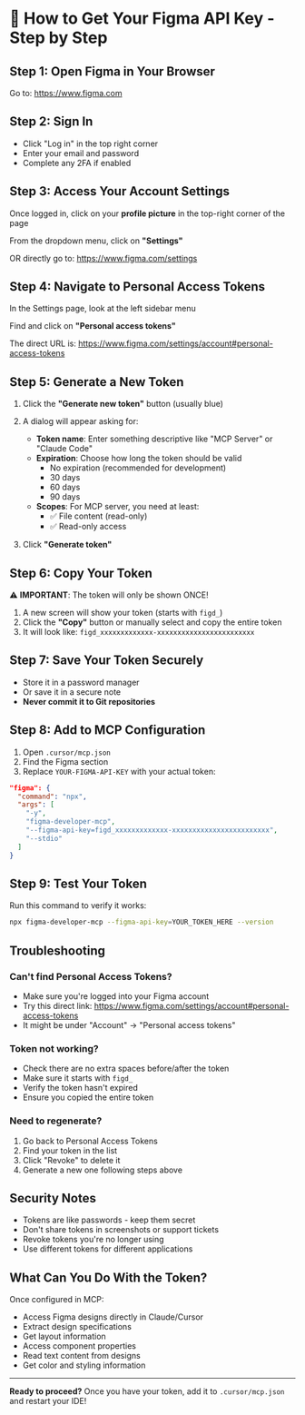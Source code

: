 # 🔑 How to Get Your Figma API Key - Step by Step

## Step 1: Open Figma in Your Browser
Go to: https://www.figma.com

## Step 2: Sign In
- Click "Log in" in the top right corner
- Enter your email and password
- Complete any 2FA if enabled

## Step 3: Access Your Account Settings
Once logged in, click on your **profile picture** in the top-right corner of the page

From the dropdown menu, click on **"Settings"**

OR directly go to: https://www.figma.com/settings

## Step 4: Navigate to Personal Access Tokens
In the Settings page, look at the left sidebar menu

Find and click on **"Personal access tokens"**

The direct URL is: https://www.figma.com/settings/account#personal-access-tokens

## Step 5: Generate a New Token
1. Click the **"Generate new token"** button (usually blue)

2. A dialog will appear asking for:
   - **Token name**: Enter something descriptive like "MCP Server" or "Claude Code"
   - **Expiration**: Choose how long the token should be valid
     - No expiration (recommended for development)
     - 30 days
     - 60 days
     - 90 days
   - **Scopes**: For MCP server, you need at least:
     - ✅ File content (read-only)
     - ✅ Read-only access

3. Click **"Generate token"**

## Step 6: Copy Your Token
⚠️ **IMPORTANT**: The token will only be shown ONCE!

1. A new screen will show your token (starts with `figd_`)
2. Click the **"Copy"** button or manually select and copy the entire token
3. It will look like: `figd_xxxxxxxxxxxxx-xxxxxxxxxxxxxxxxxxxxxxxx`

## Step 7: Save Your Token Securely
- Store it in a password manager
- Or save it in a secure note
- **Never commit it to Git repositories**

## Step 8: Add to MCP Configuration
1. Open `.cursor/mcp.json`
2. Find the Figma section
3. Replace `YOUR-FIGMA-API-KEY` with your actual token:

```json
"figma": {
  "command": "npx",
  "args": [
    "-y",
    "figma-developer-mcp",
    "--figma-api-key=figd_xxxxxxxxxxxxx-xxxxxxxxxxxxxxxxxxxxxxxx",
    "--stdio"
  ]
}
```

## Step 9: Test Your Token
Run this command to verify it works:
```bash
npx figma-developer-mcp --figma-api-key=YOUR_TOKEN_HERE --version
```

## Troubleshooting

### Can't find Personal Access Tokens?
- Make sure you're logged into your Figma account
- Try this direct link: https://www.figma.com/settings/account#personal-access-tokens
- It might be under "Account" → "Personal access tokens"

### Token not working?
- Check there are no extra spaces before/after the token
- Make sure it starts with `figd_`
- Verify the token hasn't expired
- Ensure you copied the entire token

### Need to regenerate?
1. Go back to Personal Access Tokens
2. Find your token in the list
3. Click "Revoke" to delete it
4. Generate a new one following steps above

## Security Notes
- Tokens are like passwords - keep them secret
- Don't share tokens in screenshots or support tickets
- Revoke tokens you're no longer using
- Use different tokens for different applications

## What Can You Do With the Token?
Once configured in MCP:
- Access Figma designs directly in Claude/Cursor
- Extract design specifications
- Get layout information
- Access component properties
- Read text content from designs
- Get color and styling information

---

**Ready to proceed?** Once you have your token, add it to `.cursor/mcp.json` and restart your IDE!